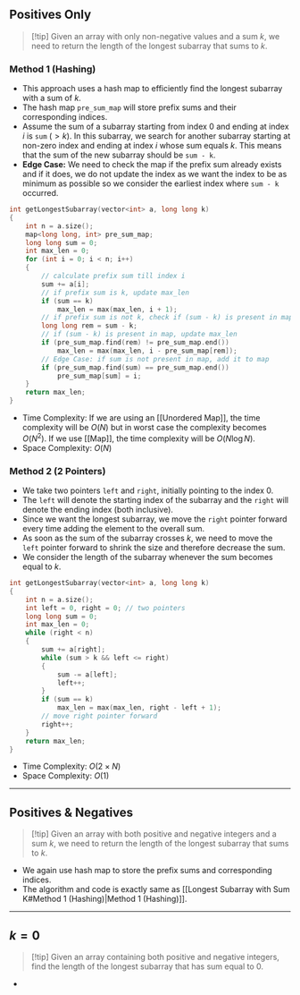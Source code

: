 ## Positives Only
> [!tip] Given an array with only non-negative values and a sum $k$, we need to return the length of the longest subarray that sums to $k$.
### Method 1 (Hashing)
- This approach uses a hash map to efficiently find the longest subarray with a sum of $k$.
- The hash map `pre_sum_map` will store prefix sums and their corresponding indices.
- Assume the sum of a subarray starting from index $0$ and ending at index $i$ is `sum` $(> k)$. In this subarray, we search for another subarray starting at non-zero index and ending at index $i$ whose sum equals $k$. This means that the sum of the new subarray should be `sum - k`.
- **Edge Case:** We need to check the map if the prefix sum already exists and if it does, we do not update the index as we want the index to be as minimum as possible so we consider the earliest index where `sum - k` occurred.
```cpp
int getLongestSubarray(vector<int> a, long long k)
{
	int n = a.size();
	map<long long, int> pre_sum_map;
	long long sum = 0;
	int max_len = 0;
	for (int i = 0; i < n; i++)
	{
		// calculate prefix sum till index i
		sum += a[i];
		// if prefix sum is k, update max_len
		if (sum == k)
			max_len = max(max_len, i + 1);
		// if prefix sum is not k, check if (sum - k) is present in map
		long long rem = sum - k;
		// if (sum - k) is present in map, update max_len
		if (pre_sum_map.find(rem) != pre_sum_map.end())
			max_len = max(max_len, i - pre_sum_map[rem]);
		// Edge Case: if sum is not present in map, add it to map
		if (pre_sum_map.find(sum) == pre_sum_map.end())
			pre_sum_map[sum] = i;
	}
	return max_len;
}
```
- Time Complexity: If we are using an [[Unordered Map]], the time complexity will be $O(N)$ but in worst case the complexity becomes $O(N^2)$. If we use [[Map]], the time complexity will be $O(N\log N)$.
- Space Complexity: $O(N)$
### Method 2 (2 Pointers)
- We take two pointers `left` and `right`, initially pointing to the index $0$.
- The `left` will denote the starting index of the subarray and the `right` will denote the ending index (both inclusive).
- Since we want the longest subarray, we move the `right` pointer forward every time adding the element to the overall sum.
- As soon as the sum of the subarray crosses $k$, we need to move the `left` pointer forward to shrink the size and therefore decrease the sum.
- We consider the length of the subarray whenever the sum becomes equal to $k$.
```cpp
int getLongestSubarray(vector<int> a, long long k)
{
	int n = a.size();
	int left = 0, right = 0; // two pointers
	long long sum = 0;
	int max_len = 0;
	while (right < n)
	{
		sum += a[right];
		while (sum > k && left <= right)
		{
			sum -= a[left];
			left++;
		}
		if (sum == k)
			max_len = max(max_len, right - left + 1);
		// move right pointer forward
		right++;
	}
	return max_len;
}
```
- Time Complexity: $O(2\times N)$
- Space Complexity: $O(1)$
---
## Positives & Negatives
> [!tip] Given an array with both positive and negative integers and a sum $k$, we need to return the length of the longest subarray that sums to $k$.
- We again use hash map to store the prefix sums and corresponding indices.
- The algorithm and code is exactly same as [[Longest Subarray with Sum K#Method 1 (Hashing)|Method 1 (Hashing)]].
---
## $k = 0$
> [!tip] Given an array containing both positive and negative integers, find the length of the longest subarray that has sum equal to $0$.
- 
